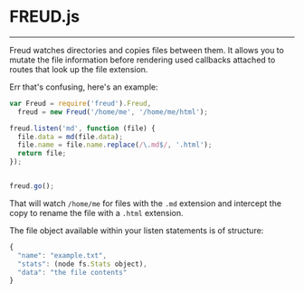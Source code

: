 FREUD.js
====
----

Freud watches directories and copies files between them. It allows you to mutate the file information before rendering used callbacks attached to routes that look up the file extension.

Err that's confusing, here's an example:

```js
var Freud = require('freud').Freud,
  freud = new Freud('/home/me', '/home/me/html');

freud.listen('md', function (file) {
  file.data = md(file.data);
  file.name = file.name.replace(/\.md$/, '.html');
  return file;
});


freud.go();
```

That will watch `/home/me` for files with the `.md` extension and intercept the copy to rename the file with a `.html` extension.

The file object available within your listen statements is of structure:
```js
{
  "name": "example.txt",
  "stats": (node fs.Stats object),
  "data": "the file contents"
}
```